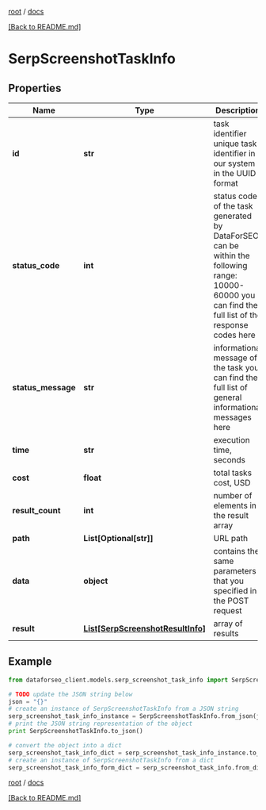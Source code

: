 [root](./../ "root") / [docs](./ "docs")

[[Back to README.md]](./../README.md "[Back to README.md]")

# SerpScreenshotTaskInfo

## Properties

Name | Type | Description | Notes
------------ | ------------- | ------------- | -------------
**id** | **str** | task identifier unique task identifier in our system in the UUID format | [optional]
**status_code** | **int** | status code of the task generated by DataForSEO, can be within the following range: 10000-60000 you can find the full list of the response codes here | [optional]
**status_message** | **str** | informational message of the task you can find the full list of general informational messages here | [optional]
**time** | **str** | execution time, seconds | [optional]
**cost** | **float** | total tasks cost, USD | [optional]
**result_count** | **int** | number of elements in the result array | [optional]
**path** | **List[Optional[str]]** | URL path | [optional]
**data** | **object** | contains the same parameters that you specified in the POST request | [optional]
**result** | [**List[SerpScreenshotResultInfo]**](SerpScreenshotResultInfo.md) | array of results | [optional]

## Example

```python
from dataforseo_client.models.serp_screenshot_task_info import SerpScreenshotTaskInfo

# TODO update the JSON string below
json = "{}"
# create an instance of SerpScreenshotTaskInfo from a JSON string
serp_screenshot_task_info_instance = SerpScreenshotTaskInfo.from_json(json)
# print the JSON string representation of the object
print SerpScreenshotTaskInfo.to_json()

# convert the object into a dict
serp_screenshot_task_info_dict = serp_screenshot_task_info_instance.to_dict()
# create an instance of SerpScreenshotTaskInfo from a dict
serp_screenshot_task_info_form_dict = serp_screenshot_task_info.from_dict(serp_screenshot_task_info_dict)
```

  

[root](./../ "root") / [docs](./ "docs")

[[Back to README.md]](./../README.md "[Back to README.md]")